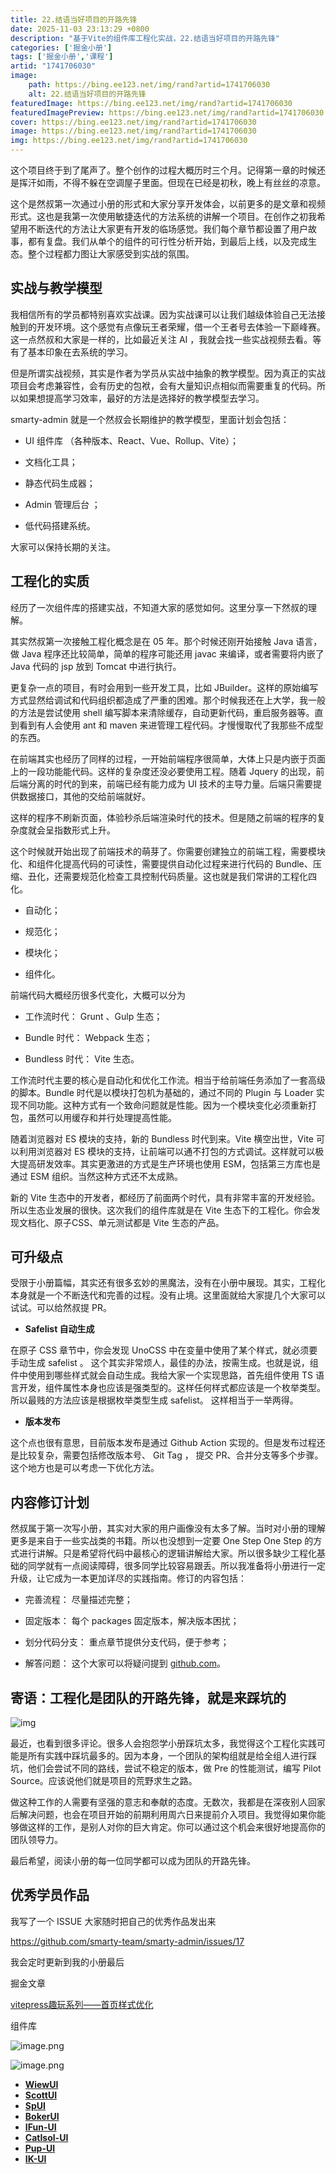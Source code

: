 ```yaml
---
title: 22.结语当好项目的开路先锋
date: 2025-11-03 23:13:29 +0800
description: "基于Vite的组件库工程化实战，22.结语当好项目的开路先锋"
categories: ['掘金小册']
tags: ['掘金小册','课程']
artid: "1741706030"
image:
    path: https://bing.ee123.net/img/rand?artid=1741706030
    alt: 22.结语当好项目的开路先锋
featuredImage: https://bing.ee123.net/img/rand?artid=1741706030
featuredImagePreview: https://bing.ee123.net/img/rand?artid=1741706030
cover: https://bing.ee123.net/img/rand?artid=1741706030
image: https://bing.ee123.net/img/rand?artid=1741706030
img: https://bing.ee123.net/img/rand?artid=1741706030
---
```


这个项目终于到了尾声了。整个创作的过程大概历时三个月。记得第一章的时候还是挥汗如雨，不得不躲在空调屋子里面。但现在已经是初秋，晚上有丝丝的凉意。

这个是然叔第一次通过小册的形式和大家分享开发体会，以前更多的是文章和视频形式。这也是我第一次使用敏捷迭代的方法系统的讲解一个项目。在创作之初我希望用不断迭代的方法让大家更有开发的临场感觉。我们每个章节都设置了用户故事，都有复盘。我们从单个的组件的可行性分析开始，到最后上线，以及完成生态。整个过程都力图让大家感受到实战的氛围。

## 实战与教学模型

我相信所有的学员都特别喜欢实战课。因为实战课可以让我们越级体验自己无法接触到的开发环境。这个感觉有点像玩王者荣耀，借一个王者号去体验一下巅峰赛。这一点然叔和大家是一样的，比如最近关注 AI ，我就会找一些实战视频去看。等有了基本印象在去系统的学习。

但是所谓实战视频，其实是作者为学员从实战中抽象的教学模型。因为真正的实战项目会考虑兼容性，会有历史的包袱，会有大量知识点相似而需要重复的代码。所以如果想提高学习效率，最好的方法是选择好的教学模型去学习。

 smarty-admin 就是一个然叔会长期维护的教学模型，里面计划会包括：

- UI 组件库 （各种版本、React、Vue、Rollup、Vite）；

- 文档化工具；

- 静态代码生成器；

- Admin 管理后台 ；

- 低代码搭建系统。

大家可以保持长期的关注。

## 工程化的实质

经历了一次组件库的搭建实战，不知道大家的感觉如何。这里分享一下然叔的理解。

其实然叔第一次接触工程化概念是在 05 年。那个时候还刚开始接触 Java 语言，做 Java 程序还比较简单，简单的程序可能还用 javac 来编译，或者需要将内嵌了 Java 代码的 jsp 放到 Tomcat 中进行执行。

更复杂一点的项目，有时会用到一些开发工具，比如 JBuilder。这样的原始编写方式显然给调试和代码组织都造成了严重的困难。那个时候我还在上大学，我一般的方法是尝试使用 shell 编写脚本来清除缓存，自动更新代码，重启服务器等。直到看到有人会使用 ant 和 maven 来进管理工程代码。才慢慢取代了我那些不成型的东西。

在前端其实也经历了同样的过程，一开始前端程序很简单，大体上只是内嵌于页面上的一段功能能代码。这样的复杂度还没必要使用工程。随着 Jquery 的出现，前后端分离的时代的到来，前端已经有能力成为 UI 技术的主导力量。后端只需要提供数据接口，其他的交给前端就好。

这样的程序不刷新页面，体验秒杀后端渲染时代的技术。但是随之前端的程序的复杂度就会呈指数形式上升。

这个时候就开始出现了前端技术的萌芽了。你需要创建独立的前端工程，需要模块化、和组件化提高代码的可读性，需要提供自动化过程来进行代码的 Bundle、压缩、丑化，还需要规范化检查工具控制代码质量。这也就是我们常讲的工程化四化。

- 自动化；

- 规范化；

- 模块化；

- 组件化。

前端代码大概经历很多代变化，大概可以分为

- 工作流时代： Grunt 、Gulp 生态；

- Bundle 时代： Webpack 生态；

- Bundless 时代： Vite 生态。

工作流时代主要的核心是自动化和优化工作流。相当于给前端任务添加了一套高级的脚本。Bundle 时代是以模块打包机为基础的，通过不同的 Plugin 与 Loader 实现不同功能。这种方式有一个致命问题就是性能。因为一个模块变化必须重新打包，虽然可以用缓存和并行处理提高性能。 

随着浏览器对 ES 模块的支持，新的 Bundless 时代到来。Vite 横空出世，Vite 可以利用浏览器对 ES 模块的支持，让前端可以通不打包的方式调试。这样就可以极大提高研发效率。其实更激进的方式是生产环境也使用 ESM，包括第三方库也是通过 ESM 组织。当然这种方式还不太成熟。

新的 Vite 生态中的开发者，都经历了前面两个时代，具有非常丰富的开发经验。所以生态业发展的很快。这次我们的组件库就是在 Vite 生态下的工程化。你会发现文档化、原子CSS、单元测试都是 Vite 生态的产品。

## 可升级点

受限于小册篇幅，其实还有很多玄妙的黑魔法，没有在小册中展现。其实，工程化本身就是一个不断迭代和完善的过程。没有止境。这里面就给大家提几个大家可以试试。可以给然叔提 PR。

- **Safelist 自动生成**

在原子 CSS 章节中，你会发现 UnoCSS 中在变量中使用了某个样式，就必须要手动生成 safelist 。 这个其实非常烦人，最佳的办法，按需生成。也就是说，组件中使用到哪些样式就会自动生成。我给大家一个实现思路，首先组件使用 TS 语言开发，组件属性本身也应该是强类型的。这样任何样式都应该是一个枚举类型。所以最贱的方法应该是根据枚举类型生成 safelist。 这样相当于一举两得。

- **版本发布**

这个点也很有意思，目前版本发布是通过 Github Action 实现的。但是发布过程还是比较复杂，需要包括修改版本号、 Git Tag ， 提交 PR、合并分支等多个步骤。这个地方也是可以考虑一下优化方法。

## 内容修订计划

然叔属于第一次写小册，其实对大家的用户画像没有太多了解。当时对小册的理解更多是来自于一些实战类的书籍。所以也没想到一定要 One Step One Step 的方式进行讲解。只是希望将代码中最核心的逻辑讲解给大家。所以很多缺少工程化基础的同学就有一点阅读障碍，很多同学比较容易跟丢。所以我准备将小册进行一定升级，让它成为一本更加详尽的实践指南。修订的内容包括：

- 完善流程： 尽量描述完整；

- 固定版本： 每个 packages 固定版本，解决版本困扰；

- 划分代码分支： 重点章节提供分支代码，便于参考；

- 解答问题： 这个大家可以将疑问提到  [github.com](https://github.com/smarty-team/smarty-admin/issues)。

## 寄语：工程化是团队的开路先锋，就是来踩坑的

![img](https://p3-juejin.byteimg.com/tos-cn-i-k3u1fbpfcp/08a05f9f42ed42d19d7c3edb82b21627~tplv-k3u1fbpfcp-zoom-1.image)

最近，也看到很多评论。很多人会抱怨学小册踩坑太多，我觉得这个工程化实践可能是所有实践中踩坑最多的。因为本身，一个团队的架构组就是给全组人进行踩坑，他们会尝试不同的路线，尝试不稳定的版本，做 Pre 的性能测试，编写 Pilot Source。应该说他们就是项目的荒野求生之路。

做这种工作的人需要有坚强的意志和奉献的态度。无数次，我都是在深夜别人回家后解决问题，也会在项目开始的前期利用周六日来提前介入项目。我觉得如果你能够做这样的工作，是别人对你的巨大肯定。你可以通过这个机会来很好地提高你的团队领导力。

最后希望，阅读小册的每一位同学都可以成为团队的开路先锋。


## 优秀学员作品
我写了一个 ISSUE 大家随时把自己的优秀作品发出来

https://github.com/smarty-team/smarty-admin/issues/17

我会定时更新到我的小册最后

掘金文章

[vitepress趣玩系列——首页样式优化](https://juejin.cn/post/7133165263767207966)


组件库

![image.png](https://p9-juejin.byteimg.com/tos-cn-i-k3u1fbpfcp/18764cf9c38a4ffc9548d70499c7831b~tplv-k3u1fbpfcp-watermark.image?)


![image.png](https://p1-juejin.byteimg.com/tos-cn-i-k3u1fbpfcp/638def3f1660441b9937356b5fc85762~tplv-k3u1fbpfcp-watermark.image?)

- [**WiewUI**](https://github.com/gumingWu/wiew-ui)
- [**ScottUI**](https://github.com/iscottt/scott-ui)
- [**SpUI**](https://github.com/lyh0371/sp-ui)
- [**BokerUI**](https://github.com/juetan/booker-ui)
- [**IFun-UI**](https://github.com/ngd-b/ifun-ui)
- [**CatIsol-UI**](https://github.com/isolcat/CatIsol-UI)
- [**Pup-UI**](https://github.com/yxw007/Pup-ui)
- [**IK-UI**](https://laine001.github.io/ik-ui/)






